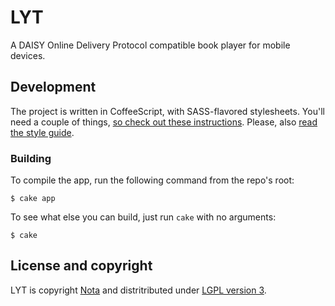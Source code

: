 # LYT

A DAISY Online Delivery Protocol compatible book player for mobile devices.

## Development

The project is written in CoffeeScript, with SASS-flavored stylesheets. You'll
need a couple of things, [so check out these instructions](https://github.com/Notalib/LYT/wiki/Prerequisites). Please, also [read the style guide](https://github.com/Notalib/LYT/wiki/Style-Guide).

### Building

To compile the app, run the following command from the repo's root:

    $ cake app

To see what else you can build, just run `cake` with no arguments:

    $ cake

## License and copyright

LYT is copyright [Nota](http://nota.nu/) and distritributed under [LGPL version 3](LICENSE).

